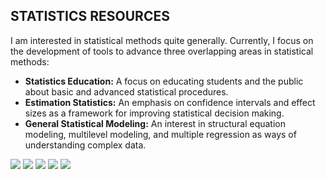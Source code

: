 ## STATISTICS RESOURCES

I am interested in statistical methods quite generally. Currently, I focus on the development of tools to advance three overlapping areas in statistical methods:

- **Statistics Education:** A focus on educating students and the public about basic and advanced statistical procedures.
- **Estimation Statistics:** An emphasis on confidence intervals and effect sizes as a framework for improving statistical decision making.
- **General Statistical Modeling:** An interest in structural equation modeling, multilevel modeling, and multiple regression as ways of understanding complex data.

![](https://img.shields.io/badge/CODE-R-informational?style=flat-square&link=http://www.r-project.org)
![](https://img.shields.io/badge/SOFTWARE-jamovi-informational?style=flat-square)
![](https://img.shields.io/badge/SOFTWARE-JASP-informational?style=flat-square)
![](https://img.shields.io/badge/SOFTWARE-SPSS-informational?style=flat-square)
![](https://img.shields.io/badge/SOFTWARE-EXCEL-informational?style=flat-square)

<!--

![](https://img.shields.io/badge/<WORD_ON_LEFT>-<WORD_ON_RIGHT>-informational?style=flat&logo=<LOGO_NAME>&logoColor=white&color=2bbc8a)

![](https://img.shields.io/badge/<WORD_ON_LEFT>-<WORD_ON_RIGHT>-informational?style=flat&logo=data:image/svg%2bxml;base64,<BASE64_DATA>)

-->

<!--
**cwendorf/cwendorf** is a ✨ _special_ ✨ repository because its `README.md` (this file) appears on your GitHub profile.

Here are some ideas to get you started:

- 🔭 I’m currently working on ...
- 🌱 I’m currently learning ...
- 👯 I’m looking to collaborate on ...
- 🤔 I’m looking for help with ...
- 💬 Ask me about ...
- 📫 How to reach me: ...
- 😄 Pronouns: ...
- ⚡ Fun fact: ...
-->
